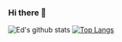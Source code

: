 ### Hi there 👋

<!--
**EdwardHackney/EdwardHackney** is a ✨ _special_ ✨ repository because its `README.md` (this file) appears on your GitHub profile.

Here are some ideas to get you started:

- 🔭 I’m currently working on ...
- 🌱 I’m currently learning ...
- 👯 I’m looking to collaborate on ...
- 🤔 I’m looking for help with ...
- 💬 Ask me about ...
- 📫 How to reach me: ...
- 😄 Pronouns: ...
- ⚡ Fun fact: ...
-->
![Ed's github stats](https://github-readme-stats.vercel.app/api?username=EdwardHackney)
[![Top Langs](https://github-readme-stats.vercel.app/api/top-langs/?username=EdwardHackney)](https://github.com/EdwardHackney/github-readme-stats)
